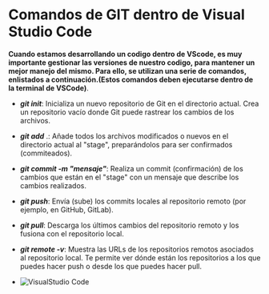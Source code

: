 # Comandos de GIT dentro de Visual Studio Code
**Cuando estamos desarrollando un codigo dentro de VScode, es muy importante gestionar las versiones de nuestro codigo, para mantener un mejor manejo del mismo. Para ello, se utilizan una serie de comandos, enlistados a continuación.(Estos comandos deben ejecutarse dentro de la terminal de VSCode)**.
* _**git init**_: Inicializa un nuevo repositorio de Git en el directorio actual. Crea un repositorio vacío donde Git puede rastrear los cambios de los archivos.

* _**git add**_ .: Añade todos los archivos modificados o nuevos en el directorio actual al "stage", preparándolos para ser confirmados (commiteados).

* _**git commit -m "mensaje"**_: Realiza un commit (confirmación) de los cambios que están en el "stage" con un mensaje que describe los cambios realizados.

* _**git push**_: Envía (sube) los commits locales al repositorio remoto (por ejemplo, en GitHub, GitLab).

* _**git pull**_: Descarga los últimos cambios del repositorio remoto y los fusiona con el repositorio local.

* _**git remote -v**_: Muestra las URLs de los repositorios remotos asociados al repositorio local. Te permite ver dónde están los repositorios a los que puedes hacer push o desde los que puedes hacer pull.
* ![VisualStudio Code](https://cdn.buymeacoffee.com/uploads/project_updates/2022/06/7998b8338a718ac6c6bb8440e38f584d.png)